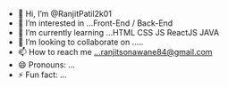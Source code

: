 - 👋 Hi, I’m @RanjitPatil2k01
- 👀 I’m interested in ...Front-End / Back-End 
- 🌱 I’m currently learning ...HTML CSS JS ReactJS JAVA
- 💞️ I’m looking to collaborate on .....
- 📫 How to reach me ...ranjitsonawane84@gmail.com
- 😄 Pronouns: ...
- ⚡ Fun fact: ...

<!---
RanjitPatil2k01/RanjitPatil2k01 is a ✨ special ✨ repository because its `README.md` (this file) appears on your GitHub profile.
You can click the Preview link to take a look at your changes.
--->
